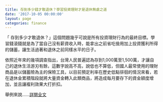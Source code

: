 ```yaml
---
title: 存到多少錢才敢退休？學習投資理財才是退休無慮之道
date: '2017-10-05 00:00:00'
layout: page
categories: finance
---
```


「 存到多少才敢退休？」這個問題幾乎可說是所有投資理財行為的最終目標。學習錢滾錢就是為了當自己沒有薪資收入時，能拿出之前省吃儉用加上投資獲利所得的儲蓄，讓生活過著和退休之前同樣水平的日子。

依照近年來的幾項調查指出，台灣人民普遍認為存到1,000萬至1,500萬，才讓自己的退休生活游刃有餘，這數字說高不高，說低也不算低，但國人最常使用的理財商品是以儲蓄險為主的保險工具，以目前預定利率在歷史低點徘徊的情況來看，若在退休金累積階段就將大量資金轉入此類商品，將造成每月要存下的資金額度增加，並且讓複利效果大打折扣。

舉例來說......[詳閱全文](https://www.thenewslens.com/article/80279)